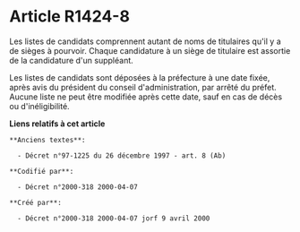 # Article R1424-8

Les listes de candidats comprennent autant de noms de titulaires qu'il y a de sièges à pourvoir. Chaque candidature à un
siège de titulaire est assortie de la candidature d'un suppléant.

Les listes de candidats sont déposées à la préfecture à une date fixée, après avis du président du conseil d'administration,
par arrêté du préfet. Aucune liste ne peut être modifiée après cette date, sauf en cas de décès ou d'inéligibilité.

**Liens relatifs à cet article**

	**Anciens textes**:

	  - Décret n°97-1225 du 26 décembre 1997 - art. 8 (Ab)

	**Codifié par**:

	  - Décret n°2000-318 2000-04-07

	**Créé par**:

	  - Décret n°2000-318 2000-04-07 jorf 9 avril 2000

